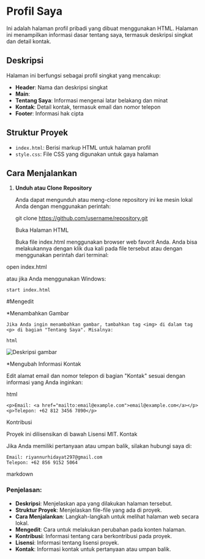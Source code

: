 # Profil Saya

Ini adalah halaman profil pribadi yang dibuat menggunakan HTML. Halaman ini menampilkan informasi dasar tentang saya, termasuk deskripsi singkat dan detail kontak.

## Deskripsi

Halaman ini berfungsi sebagai profil singkat yang mencakup:
- **Header**: Nama dan deskripsi singkat
- **Main**:
- **Tentang Saya**: Informasi mengenai latar belakang dan minat
- **Kontak**: Detail kontak, termasuk email dan nomor telepon
- **Footer**: Informasi hak cipta

## Struktur Proyek

- `index.html`: Berisi markup HTML untuk halaman profil
- `style.css`: File CSS yang digunakan untuk gaya halaman

## Cara Menjalankan

1. **Unduh atau Clone Repository**

   Anda dapat mengunduh atau meng-clone repository ini ke mesin lokal Anda dengan menggunakan perintah:

   git clone https://github.com/username/repository.git

    Buka Halaman HTML

    Buka file index.html menggunakan browser web favorit Anda. Anda bisa melakukannya dengan klik dua kali pada file tersebut atau dengan menggunakan perintah dari terminal:

open index.html

atau jika Anda menggunakan Windows:

    start index.html

#Mengedit

*Menambahkan Gambar

    Jika Anda ingin menambahkan gambar, tambahkan tag <img> di dalam tag <p> di bagian "Tentang Saya". Misalnya:

    html

<img src="path/to/your/image.jpg" alt="Deskripsi gambar">

*Mengubah Informasi Kontak

Edit alamat email dan nomor telepon di bagian "Kontak" sesuai dengan informasi yang Anda inginkan:

html

    <p>Email: <a href="mailto:email@example.com">email@example.com</a></p>
    <p>Telepon: +62 812 3456 7890</p>

Kontribusi

Proyek ini dilisensikan di bawah Lisensi MIT.
Kontak

Jika Anda memiliki pertanyaan atau umpan balik, silakan hubungi saya di:

    Email: riyannurhidayat297@gmail.com
    Telepon: +62 856 9152 5064

markdown


### Penjelasan:

- **Deskripsi**: Menjelaskan apa yang dilakukan halaman tersebut.
- **Struktur Proyek**: Menjelaskan file-file yang ada di proyek.
- **Cara Menjalankan**: Langkah-langkah untuk melihat halaman web secara lokal.
- **Mengedit**: Cara untuk melakukan perubahan pada konten halaman.
- **Kontribusi**: Informasi tentang cara berkontribusi pada proyek.
- **Lisensi**: Informasi tentang lisensi proyek.
- **Kontak**: Informasi kontak untuk pertanyaan atau umpan balik.

